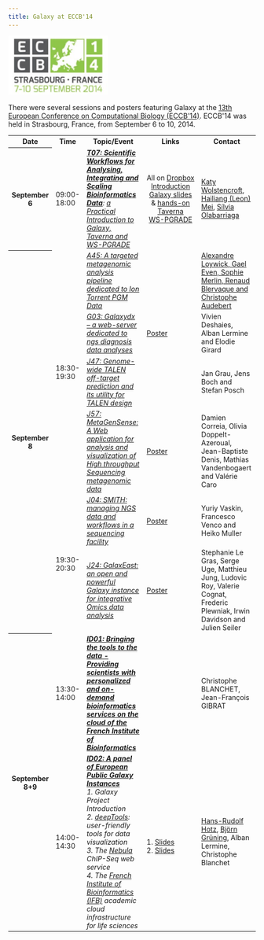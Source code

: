 ```yaml
---
title: Galaxy at ECCB'14
---
```

<div class='center'> 
<a href='http://www.eccb14.org/'><img src="/src/images/logos/ECCB2014Logo.png" alt="Galaxy at ECCB'14 / JOBIM" height="120" /></a>
</div>



There were several sessions and posters featuring Galaxy at the [13th European Conference on Computational Biology (ECCB'14)](http://www.eccb14.org/).  ECCB'14 was held in Strasbourg, France, from September 6 to 10, 2014.

<table>
  <tr class="th" >
    <th> Date </th>
    <th> Time </th>
    <th> Topic/Event </th>
    <th> Links </th>
    <th> Contact </th>
  </tr>
  <tr>
    <th> September 6 </th>
    <td> 09:00-18:00 </td>
    <td> <strong><em><a href='http://www.eccb14.org/program/tutorials/workflows'>T07: Scientific Workflows for Analysing, Integrating and Scaling Bioinformatics Data</a></strong>: <a href='http://www.eccb14.org/program/tutorials/workflows'>a Practical Introduction to Galaxy, Taverna and WS-PGRADE</a></em> </td>
    <td style=" text-align: center;"> All&nbsp;on&nbsp;<a href='http://bit.ly/1tHVmDF'>Dropbox</a><br /> <a href='PLACEHOLDER_ATTACHMENT_URL/src/documents/presentations/2014ECCB_WolstencroftIntro.pdf'>Introduction</a><br /> <a href='PLACEHOLDER_ATTACHMENT_URL/src/documents/presentations/2014ECCB_MeiGalaxy.pdf'>Galaxy slides</a> & <a href='PLACEHOLDER_ATTACHMENT_URL/src/documents/presentations/2014ECCB_MeiGalaxyHandsOn.pdf'>hands-on</a><br /> <a href='http://bit.ly/1m0oebG'>Taverna</a><br /> <a href='http://bit.ly/1tHVmDF'>WS-PGRADE</a> </td>
    <td> <a href='http://www.liacs.nl/~kwolsten/'>Katy Wolstencroft</a>, <a href='http://wiki.data.dtls.nl/index.php/User:Leon_Mei'>Hailiang (Leon) Mei</a>, <a href='http://staff.science.uva.nl/~silvia/'>Sílvia Olabarriaga</a> </td>
  </tr>
  <tr>
    <th rowspan=6> September 8 </th>
    <td rowspan=4> 18:30-19:30 </td>
    <td> <em><a href='http://www.eccb14.org/95'>A45: A targeted metagenomic analysis pipeline dedicated to Ion Torrent PGM Data</a></em> </td>
    <td> </td>
    <td> <a href='http://www.pegase-biosciences.com/pegase/le-sous-menu/'>Alexandre Loywick, Gael Even, Sophie Merlin, Renaud Blervaque and Christophe Audebert</a> </td>
  </tr>
  <tr>
    <td> <em><a href='http://www.eccb14.org/18-poster/101-poster-abstracts-a-7'>G03: Galaxydx – a web-server dedicated to ngs diagnosis data analyses</a></em> </td>
    <td> <a href='PLACEHOLDER_ATTACHMENT_URL/src/documents/posters/ECCB2014_GalaxyDX.pdf'>Poster</a> </td>
    <td> Vivien Deshaies, Alban Lermine and Elodie Girard </td>
  </tr>
  <tr>
    <td> <em><a href='http://www.eccb14.org/18-poster/103-poster-abstracts-a-9'>J47: Genome-wide TALEN off-target prediction and its utility for TALEN design</a></em> </td>
    <td> </td>
    <td> Jan Grau, Jens Boch and Stefan Posch </td>
  </tr>
  <tr>
    <td> <em><a href='http://www.eccb14.org/18-poster/103-poster-abstracts-a-9'>J57: MetaGenSense: A Web application for analysis and visualization of High throughput Sequencing metagenomic data</a></em> </td>
    <td> <a href='PLACEHOLDER_ATTACHMENT_URL/src/documents/posters/ECCB2014_MetaGenSense.pdf'>Poster</a> </td>
    <td> Damien Correia, Olivia Doppelt-Azeroual, Jean-Baptiste Denis, Mathias Vandenbogaert and Valérie Caro </td>
  </tr>
  <tr>
    <td rowspan=2> 19:30-20:30 </td>
    <td> <em><a href='http://www.eccb14.org/18-poster/103-poster-abstracts-a-9'>J04: SMITH: managing NGS data and workflows in a sequencing facility</a></em> </td>
    <td> <a href='/src/documents/posters/ECCB2014_SMITH.png'>Poster</a> </td>
    <td> Yuriy Vaskin, Francesco Venco and Heiko Muller </td>
  </tr>
  <tr>
    <td> <em><a href='http://www.eccb14.org/18-poster/103-poster-abstracts-a-9'>J24: GalaxEast: an open and powerful Galaxy instance for integrative Omics data analysis</a></em> </td>
    <td> <a href='PLACEHOLDER_ATTACHMENT_URL/src/documents/posters/2014ECCB_GalaxEast.pdf'>Poster</a> </td>
    <td> Stephanie Le Gras, Serge Uge, Matthieu Jung, Ludovic Roy, Valerie Cognat, Frederic Plewniak, Irwin Davidson and Julien Seiler </td>
  </tr>
  <tr>
    <th rowspan=2> September 8+9 </th>
    <td> 13:30-14:00 </td>
    <td> <strong><em><a href='http://www.eccb14.org/program/demos'>ID01: Bringing the tools to the data - Providing scientists with personalized and on-demand bioinformatics services on the cloud of the French Institute of Bioinformatics</a></strong></em> </td>
    <td> </td>
    <td> Christophe BLANCHET, Jean-François GIBRAT </td>
  </tr>
  <tr>
    <td> 14:00-14:30 </td>
    <td> <strong><em><a href='http://www.eccb14.org/program/demos'>ID02: A panel of European Public Galaxy Instances</a></strong></em><br /><em> 1. Galaxy Project Introduction</em> <br /><em> 2. <a href='http://deeptools.ie-freiburg.mpg.de/'>deepTools</a>: user-friendly tools for data visualization</em><br /><em> 3. The <a href='http://nebula.curie.fr/'>Nebula</a> ChIP-Seq web service</em><br /><em> 4. The <a href='http://www.france-bioinformatique.fr'>French Institute of Bioinformatics (IFB)</a> academic cloud infrastructure for life sciences</em> </td>
    <td> <br /> 1.&nbsp;<a href='PLACEHOLDER_ATTACHMENT_URL/src/HRH_final_20140908.pdf'>Slides</a><br /> 2. <a href='PLACEHOLDER_ATTACHMENT_URL/src/documents/presentations/2014_ECCB_deepTools.pdf'>Slides</a> </td>
    <td> <a href='/src/people/hansrudolf-hotz/index.md'>Hans-Rudolf Hotz</a>, <a href='/src/people/bjoern-gruening/index.md'>Björn Grüning</a>, Alban Lermine, Christophe Blanchet </td>
  </tr>
</table>
